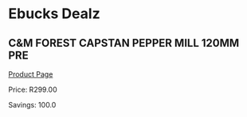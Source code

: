 
# Ebucks Dealz
## C&M FOREST CAPSTAN PEPPER MILL 120MM PRE
[Product Page](https://www.ebucks.com/web/shop/productSelected.do?prodId=1161828548&catId=714962196)

Price: R299.00

Savings: 100.0


	